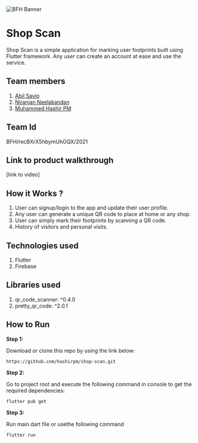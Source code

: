 
![BFH Banner](https://trello-attachments.s3.amazonaws.com/542e9c6316504d5797afbfb9/542e9c6316504d5797afbfc1/39dee8d993841943b5723510ce663233/Frame_19.png)
# Shop Scan
Shop Scan is a simple application for marking user footprints built using Flutter framework. Any user can create an account at ease and use the service. 

## Team members
1. [Abil Savio](https://github.com/ByteCrak07)
2. [Niranjan Neelakandan](https://github.com/itsniranjan)
3. [Muhammed Hashir PM](https://github.com/hashirpm)

## Team Id
BFH/recBXrX5hbymUhOQX/2021

## Link to product walkthrough
[link to video]

## How it Works ?
1. User can signup/login to the app and update their user profile.
3. Any user can generate a unique QR code to place at home or any shop.
4. User can simply mark their footprints by scanning a QR code.
5. History of visitors and personal visits.

## Technologies used
1. Flutter
2. Firebase

## Libraries used
1. qr_code_scanner: ^0.4.0
2. pretty_qr_code: ^2.0.1

## How to Run
**Step 1:**

Download or clone this repo by using the link below:

```
https://github.com/hashirpm/shop-scan.git
```

**Step 2:**

Go to project root and execute the following command in console to get the required dependencies: 

```
flutter pub get 
```

**Step 3:**

Run main.dart file or usethe following command

```
flutter run
```
